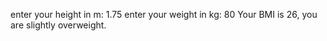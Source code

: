 enter your height in m: 1.75
enter your weight in kg: 80
Your BMI is 26, you are slightly overweight.
